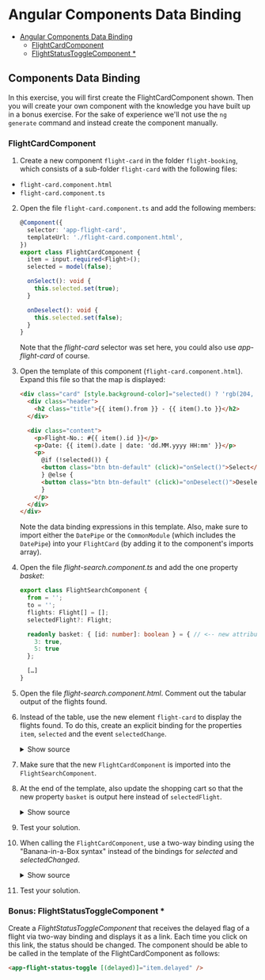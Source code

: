 # Angular Components Data Binding

- [Angular Components Data Binding](#angular-components)
  - [FlightCardComponent](#flightcardcomponent)
  - [FlightStatusToggleComponent \*](#flightstatustogglecomponent-)

## Components Data Binding

In this exercise, you will first create the FlightCardComponent shown. Then you will create your own component with the knowledge you have built up in a bonus exercise. For the sake of experience we'll not use the `ng generate` command and instead create the component manually.

### FlightCardComponent

1. Create a new component `flight-card` in the folder `flight-booking`, which consists of a sub-folder `flight-card` with the following files:

- `flight-card.component.html`
- `flight-card.component.ts`

2. Open the file `flight-card.component.ts` and add the following members:

   ```typescript
   @Component({
     selector: 'app-flight-card',
     templateUrl: './flight-card.component.html',
   })
   export class FlightCardComponent {
     item = input.required<Flight>();
     selected = model(false);

     onSelect(): void {
       this.selected.set(true);
     }

     onDeselect(): void {
       this.selected.set(false);
     }
   }
   ```

   Note that the _flight-card_ selector was set here, you could also use _app-flight-card_ of course.

3. Open the template of this component (`flight-card.component.html`). Expand this file so that the map is displayed:

   ```html
   <div class="card" [style.background-color]="selected() ? 'rgb(204, 197, 185)' : ''">
     <div class="header">
       <h2 class="title">{{ item().from }} - {{ item().to }}</h2>
     </div>

     <div class="content">
       <p>Flight-No.: #{{ item().id }}</p>
       <p>Date: {{ item().date | date: 'dd.MM.yyyy HH:mm' }}</p>
       <p>
         @if (!selected()) {
         <button class="btn btn-default" (click)="onSelect()">Select</button>
         } @else {
         <button class="btn btn-default" (click)="onDeselect()">Deselect</button>
         }
       </p>
     </div>
   </div>
   ```

   Note the data binding expressions in this template. Also, make sure to import either the `DatePipe` or the `CommonModule` (which includes the `DatePipe`) into your `FlightCard` (by adding it to the component's imports array).

4. Open the file _flight-search.component.ts_ and add the one property _basket_:

   ```typescript
   export class FlightSearchComponent {
     from = '';
     to = '';
     flights: Flight[] = [];
     selectedFlight?: Flight;

     readonly basket: { [id: number]: boolean } = { // <-- new attribute
       3: true,
       5: true
     };

     […]
   }
   ```

5. Open the file _flight-search.component.html_. Comment out the tabular output of the flights found.

6. Instead of the table, use the new element `flight-card` to display the flights found. To do this, create an explicit binding for the properties `item`, `selected` and the event `selectedChange`.

   <details>
   <summary>Show source</summary>
   <p>

   ```html
   <div class="row">
     @for (flight of flights; track flight.id) {
     <div class="col-xs-12 col-sm-6 col-md-4 col-lg-3">
       <app-flight-card [item]="flight" [selected]="basket[flight.id]" (selectedChange)="basket[flight.id] = $event" />
     </div>
     }
   </div>
   ```

   </p>
   </details>

7. Make sure that the new `FlightCardComponent` is imported into the `FlightSearchComponent`.

8. At the end of the template, also update the shopping cart so that the new property `basket` is output here instead of `selectedFlight`.

   <details>
   <summary>Show source</summary>
   <p>

   ```html
   <div class="card">
     <div class="content">
       <pre>{{ basket | json }}</pre>
     </div>
   </div>
   ```

   </p>
   </details>

9. Test your solution.

10. When calling the `FlightCardComponent`, use a two-way binding using the "Banana-in-a-Box syntax" instead of the bindings for _selected_ and _selectedChanged_.

    <details>
    <summary>Show source</summary>
    <p>

    ```html
    <div class="row">
      @for (flight of flights; track flight.id) {
      <div class="col-xs-12 col-sm-6 col-md-4 col-lg-3">
        <app-flight-card [item]="flight" [(selected)]="basket[flight.id]" />
      </div>
      }
    </div>
    ```

    </p>
    </details>

11. Test your solution.

### Bonus: FlightStatusToggleComponent \*

Create a _FlightStatusToggleComponent_ that receives the delayed flag of a flight via two-way binding and displays it as a link. Each time you click on this link, the status should be changed. The component should be able to be called in the template of the FlightCardComponent as follows:

```html
<app-flight-status-toggle [(delayed)]="item.delayed" />
```

